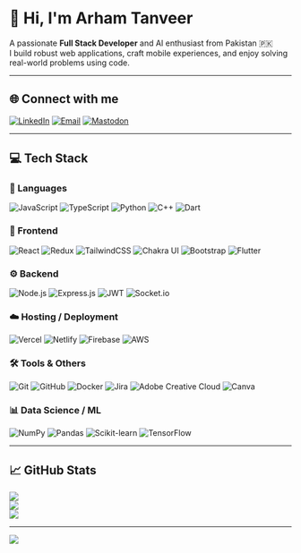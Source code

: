 # 👋 Hi, I'm Arham Tanveer

A passionate **Full Stack Developer** and AI enthusiast from Pakistan 🇵🇰  
I build robust web applications, craft mobile experiences, and enjoy solving real-world problems using code.

---

## 🌐 Connect with me

[![LinkedIn](https://img.shields.io/badge/-LinkedIn-0A66C2?logo=linkedin&logoColor=white&style=flat-square)](https://linkedin.com/in/arham-tanveer)
[![Email](https://img.shields.io/badge/-Email-D14836?logo=gmail&logoColor=white&style=flat-square)](mailto:arhamtanveer92@gmail.com)
[![Mastodon](https://img.shields.io/badge/-Mastodon-2B90D9?logo=mastodon&logoColor=white&style=flat-square)](https://mastodon.social/@ArhamTanveer)

---

## 💻 Tech Stack

### 🧠 Languages
![JavaScript](https://img.shields.io/badge/-JavaScript-F7DF1E?style=flat-square&logo=javascript&logoColor=black)
![TypeScript](https://img.shields.io/badge/-TypeScript-3178C6?style=flat-square&logo=typescript&logoColor=white)
![Python](https://img.shields.io/badge/-Python-3670A0?style=flat-square&logo=python&logoColor=white)
![C++](https://img.shields.io/badge/-C++-00599C?style=flat-square&logo=c%2B%2B&logoColor=white)
![Dart](https://img.shields.io/badge/-Dart-0175C2?style=flat-square&logo=dart&logoColor=white)

### 🎨 Frontend
![React](https://img.shields.io/badge/-React-20232a?style=flat-square&logo=react)
![Redux](https://img.shields.io/badge/-Redux-593D88?style=flat-square&logo=redux)
![TailwindCSS](https://img.shields.io/badge/-TailwindCSS-38B2AC?style=flat-square&logo=tailwind-css)
![Chakra UI](https://img.shields.io/badge/-ChakraUI-319795?style=flat-square&logo=chakraui)
![Bootstrap](https://img.shields.io/badge/-Bootstrap-7952B3?style=flat-square&logo=bootstrap&logoColor=white)
![Flutter](https://img.shields.io/badge/-Flutter-02569B?style=flat-square&logo=flutter&logoColor=white)

### ⚙️ Backend
![Node.js](https://img.shields.io/badge/-Node.js-339933?style=flat-square&logo=node.js&logoColor=white)
![Express.js](https://img.shields.io/badge/-Express-000000?style=flat-square&logo=express&logoColor=white)
![JWT](https://img.shields.io/badge/-JWT-000000?style=flat-square&logo=JSON%20web%20tokens&logoColor=white)
![Socket.io](https://img.shields.io/badge/-Socket.io-010101?style=flat-square&logo=socket.io&logoColor=white)

### ☁️ Hosting / Deployment
![Vercel](https://img.shields.io/badge/-Vercel-000000?style=flat-square&logo=vercel&logoColor=white)
![Netlify](https://img.shields.io/badge/-Netlify-00C7B7?style=flat-square&logo=netlify&logoColor=white)
![Firebase](https://img.shields.io/badge/-Firebase-FFCA28?style=flat-square&logo=firebase&logoColor=white)
![AWS](https://img.shields.io/badge/-AWS-FF9900?style=flat-square&logo=amazon-aws&logoColor=white)

### 🛠️ Tools & Others
![Git](https://img.shields.io/badge/-Git-F05033?style=flat-square&logo=git&logoColor=white)
![GitHub](https://img.shields.io/badge/-GitHub-181717?style=flat-square&logo=github&logoColor=white)
![Docker](https://img.shields.io/badge/-Docker-2496ED?style=flat-square&logo=docker&logoColor=white)
![Jira](https://img.shields.io/badge/-Jira-0052CC?style=flat-square&logo=jira&logoColor=white)
![Adobe Creative Cloud](https://img.shields.io/badge/-Adobe_Cloud-DA1F26?style=flat-square&logo=adobe-creative-cloud&logoColor=white)
![Canva](https://img.shields.io/badge/-Canva-00C4CC?style=flat-square&logo=canva&logoColor=white)

### 📊 Data Science / ML
![NumPy](https://img.shields.io/badge/-NumPy-013243?style=flat-square&logo=numpy)
![Pandas](https://img.shields.io/badge/-Pandas-150458?style=flat-square&logo=pandas)
![Scikit-learn](https://img.shields.io/badge/-Scikit--Learn-F7931E?style=flat-square&logo=scikit-learn&logoColor=white)
![TensorFlow](https://img.shields.io/badge/-TensorFlow-FF6F00?style=flat-square&logo=tensorflow&logoColor=white)

---

## 📈 GitHub Stats

![](https://github-readme-stats.vercel.app/api?username=arham-tanveer&theme=tokyonight&hide_border=false&show_icons=true)<br/>
![](https://github-readme-streak-stats.herokuapp.com/?user=arham-tanveer&theme=tokyonight&hide_border=false)<br/>
![](https://github-readme-stats.vercel.app/api/top-langs/?username=arham-tanveer&theme=tokyonight&hide_border=false&layout=compact)

---

[![](https://visitcount.itsvg.in/api?id=arham-tanveer&icon=0&color=0)](https://visitcount.itsvg.in)

